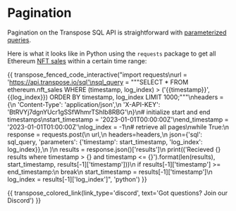# Pagination

Pagination on the Transpose SQL API is straightforward with [parameterized queries](./parameters.md). 

Here is what it looks like in Python using the `requests` package to get all Ethereum [NFT sales](./tables/ethereum/protocol_layer/nft_sales.md) within a certain time range:

{{ transpose_fenced_code_interactive("import requests\nurl = 'https://api.transpose.io/sql'\nsql_query = \"\"\"SELECT * FROM ethereum.nft_sales WHERE (timestamp, log_index) > ('{{timestamp}}', {{log_index}}) ORDER BY timestamp, log_index LIMIT 1000;\"\"\"\nheaders = {\n    'Content-Type': 'application/json',\n    'X-API-KEY': 'BtRVYj7dgnYUcr1gSSfWhmrTShIb8RBG'\n}\n\# initialize start and end timestamps\nstart_timestamp = '2023-01-01T00:00:00Z'\nend_timestamp = '2023-01-01T01:00:00Z'\nlog_index = -1\n\# retrieve all pages\nwhile True:\n    response = requests.post(\n        url,\n        headers=headers,\n        json={'sql': sql_query, 'parameters': {'timestamp': start_timestamp, 'log_index': log_index}},\n    )\n    results = response.json()['results']\n    print(('Recieved {} results where timestamp > {} and timestamp <= {}').format(len(results), start_timestamp, results[-1]['timestamp']))\n    if results[-1]['timestamp'] >= end_timestamp:\n        break\n    start_timestamp = results[-1]['timestamp']\n    log_index = results[-1]['log_index']", 'python') }}

{{ transpose_colored_link(link_type='discord', text='Got questions?  Join our Discord') }}
